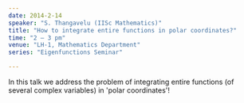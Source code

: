 ```yaml
---
date: 2014-2-14
speaker: "S. Thangavelu (IISc Mathematics)"
title: "How to integrate entire functions in polar coordinates?"
time: "2 – 3 pm" 
venue: "LH-1, Mathematics Department"
series: "Eigenfunctions Seminar"

---
```

In this talk we address the problem of integrating entire functions (of several complex variables) in 'polar coordinates'!
